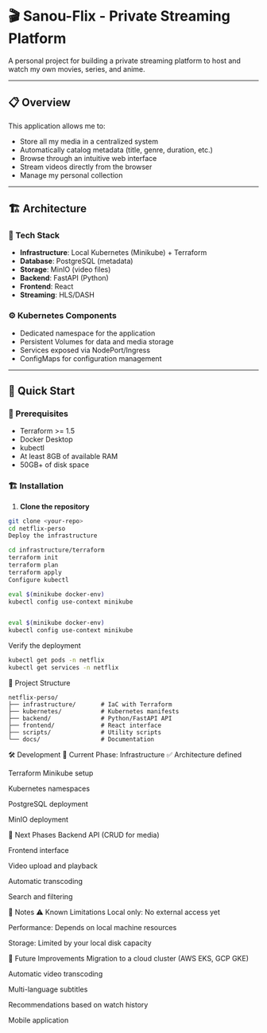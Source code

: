 # 🎬 Sanou-Flix - Private Streaming Platform

A personal project for building a private streaming platform to host and watch my own movies, series, and anime.

---

## 📋 Overview

This application allows me to:
- Store all my media in a centralized system
- Automatically catalog metadata (title, genre, duration, etc.)
- Browse through an intuitive web interface
- Stream videos directly from the browser
- Manage my personal collection

---

## 🏗️ Architecture

### 🧩 Tech Stack
- **Infrastructure**: Local Kubernetes (Minikube) + Terraform
- **Database**: PostgreSQL (metadata)
- **Storage**: MinIO (video files)
- **Backend**: FastAPI (Python)
- **Frontend**: React
- **Streaming**: HLS/DASH

### ⚙️ Kubernetes Components
- Dedicated namespace for the application
- Persistent Volumes for data and media storage
- Services exposed via NodePort/Ingress
- ConfigMaps for configuration management

---

## 🚀 Quick Start

### 🧰 Prerequisites
- Terraform >= 1.5
- Docker Desktop
- kubectl
- At least 8GB of available RAM
- 50GB+ of disk space

### 🏗️ Installation

1. **Clone the repository**
```bash
git clone <your-repo>
cd netflix-perso
Deploy the infrastructure
```

```bash
cd infrastructure/terraform
terraform init
terraform plan
terraform apply
Configure kubectl

eval $(minikube docker-env)
kubectl config use-context minikube
```
```bash

eval $(minikube docker-env)
kubectl config use-context minikube
```

Verify the deployment

```bash
kubectl get pods -n netflix
kubectl get services -n netflix
```
📁 Project Structure
```
netflix-perso/
├── infrastructure/       # IaC with Terraform
├── kubernetes/           # Kubernetes manifests
├── backend/              # Python/FastAPI API
├── frontend/             # React interface
├── scripts/              # Utility scripts
└── docs/                 # Documentation
```
🛠️ Development
🧩 Current Phase: Infrastructure ✅
 Architecture defined

 Terraform Minikube setup

 Kubernetes namespaces

 PostgreSQL deployment

 MinIO deployment

🚧 Next Phases
 Backend API (CRUD for media)

 Frontend interface

 Video upload and playback

 Automatic transcoding

 Search and filtering

📝 Notes
⚠️ Known Limitations
Local only: No external access yet

Performance: Depends on local machine resources

Storage: Limited by your local disk capacity

🌱 Future Improvements
Migration to a cloud cluster (AWS EKS, GCP GKE)

Automatic video transcoding

Multi-language subtitles

Recommendations based on watch history

Mobile application